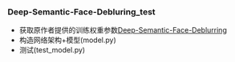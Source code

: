 ### Deep-Semantic-Face-Debluring_test

- 获取原作者提供的训练权重参数[Deep-Semantic-Face-Deblurring](https://github.com/joanshen0508/Deep-Semantic-Face-Deblurring)
- 构造网络架构+模型(model.py)
- 测试(test_model.py)